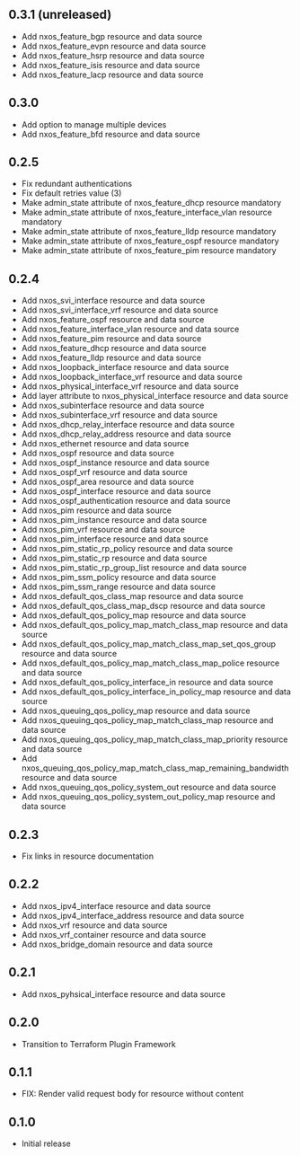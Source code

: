 ## 0.3.1 (unreleased)

- Add nxos_feature_bgp resource and data source
- Add nxos_feature_evpn resource and data source
- Add nxos_feature_hsrp resource and data source
- Add nxos_feature_isis resource and data source
- Add nxos_feature_lacp resource and data source

## 0.3.0

- Add option to manage multiple devices
- Add nxos_feature_bfd resource and data source

## 0.2.5

- Fix redundant authentications
- Fix default retries value (3)
- Make admin_state attribute of nxos_feature_dhcp resource mandatory
- Make admin_state attribute of nxos_feature_interface_vlan resource mandatory
- Make admin_state attribute of nxos_feature_lldp resource mandatory
- Make admin_state attribute of nxos_feature_ospf resource mandatory
- Make admin_state attribute of nxos_feature_pim resource mandatory

## 0.2.4

- Add nxos_svi_interface resource and data source
- Add nxos_svi_interface_vrf resource and data source
- Add nxos_feature_ospf resource and data source
- Add nxos_feature_interface_vlan resource and data source
- Add nxos_feature_pim resource and data source
- Add nxos_feature_dhcp resource and data source
- Add nxos_feature_lldp resource and data source
- Add nxos_loopback_interface resource and data source
- Add nxos_loopback_interface_vrf resource and data source
- Add nxos_physical_interface_vrf resource and data source
- Add layer attribute to nxos_physical_interface resource and data source
- Add nxos_subinterface resource and data source
- Add nxos_subinterface_vrf resource and data source
- Add nxos_dhcp_relay_interface resource and data source
- Add nxos_dhcp_relay_address resource and data source
- Add nxos_ethernet resource and data source
- Add nxos_ospf resource and data source
- Add nxos_ospf_instance resource and data source
- Add nxos_ospf_vrf resource and data source
- Add nxos_ospf_area resource and data source
- Add nxos_ospf_interface resource and data source
- Add nxos_ospf_authentication resource and data source
- Add nxos_pim resource and data source
- Add nxos_pim_instance resource and data source
- Add nxos_pim_vrf resource and data source
- Add nxos_pim_interface resource and data source
- Add nxos_pim_static_rp_policy resource and data source
- Add nxos_pim_static_rp resource and data source
- Add nxos_pim_static_rp_group_list resource and data source
- Add nxos_pim_ssm_policy resource and data source
- Add nxos_pim_ssm_range resource and data source
- Add nxos_default_qos_class_map resource and data source
- Add nxos_default_qos_class_map_dscp resource and data source
- Add nxos_default_qos_policy_map resource and data source
- Add nxos_default_qos_policy_map_match_class_map resource and data source
- Add nxos_default_qos_policy_map_match_class_map_set_qos_group resource and data source
- Add nxos_default_qos_policy_map_match_class_map_police resource and data source
- Add nxos_default_qos_policy_interface_in resource and data source
- Add nxos_default_qos_policy_interface_in_policy_map resource and data source
- Add nxos_queuing_qos_policy_map resource and data source
- Add nxos_queuing_qos_policy_map_match_class_map resource and data source
- Add nxos_queuing_qos_policy_map_match_class_map_priority resource and data source
- Add nxos_queuing_qos_policy_map_match_class_map_remaining_bandwidth resource and data source
- Add nxos_queuing_qos_policy_system_out resource and data source
- Add nxos_queuing_qos_policy_system_out_policy_map resource and data source

## 0.2.3

- Fix links in resource documentation

## 0.2.2

- Add nxos_ipv4_interface resource and data source
- Add nxos_ipv4_interface_address resource and data source
- Add nxos_vrf resource and data source
- Add nxos_vrf_container resource and data source
- Add nxos_bridge_domain resource and data source

## 0.2.1

- Add nxos_pyhsical_interface resource and data source

## 0.2.0

- Transition to Terraform Plugin Framework

## 0.1.1

- FIX: Render valid request body for resource without content

## 0.1.0

- Initial release
